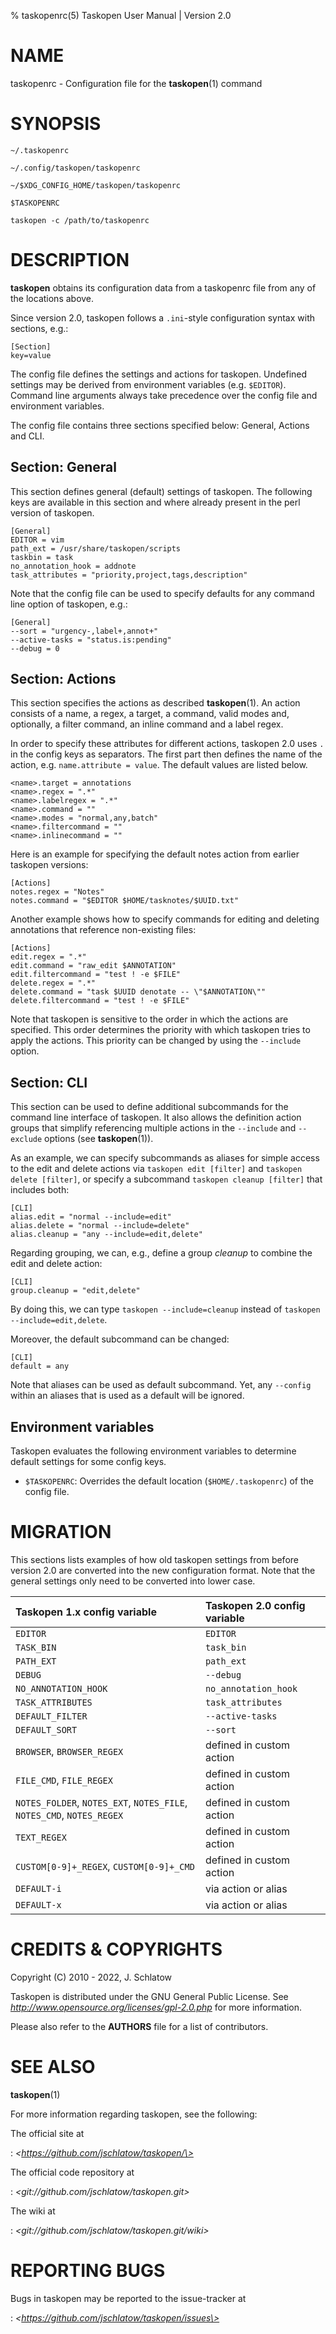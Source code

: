 % taskopenrc(5) Taskopen User Manual | Version 2.0

# NAME

taskopenrc - Configuration file for the **taskopen**(1) command

# SYNOPSIS

`~/.taskopenrc`

`~/.config/taskopen/taskopenrc`

`~/$XDG_CONFIG_HOME/taskopen/taskopenrc`

`$TASKOPENRC`

`taskopen -c /path/to/taskopenrc`

# DESCRIPTION

**taskopen** obtains its configuration data from a taskopenrc file from any of
the locations above.

Since version 2.0, taskopen follows a `.ini`-style configuration syntax with
sections, e.g.:

```
[Section]
key=value
```

The config file defines the settings and actions for taskopen. Undefined
settings may be derived from environment variables (e.g. `$EDITOR`). Command
line arguments always take precedence over the config file and environment
variables.

The config file contains three sections specified below: General, Actions and
CLI.


## Section: General

This section defines general (default) settings of taskopen. The following keys
are available in this section and where already present in the perl version of
taskopen.

```
[General]
EDITOR = vim
path_ext = /usr/share/taskopen/scripts
taskbin = task
no_annotation_hook = addnote
task_attributes = "priority,project,tags,description"
```

Note that the config file can be used to specify defaults for any command line
option of taskopen, e.g.:

```
[General]
--sort = "urgency-,label+,annot+"
--active-tasks = "status.is:pending"
--debug = 0
```

## Section: Actions

This section specifies the actions as described **taskopen**(1). An action
consists of a name, a regex, a target, a command, valid modes and, optionally,
a filter command, an inline command and a label regex.

In order to specify these attributes for different actions, taskopen 2.0 uses
`.` in the config keys as separators. The first part then defines the name of
the action, e.g. `name.attribute = value`. The default values are listed below.

```
<name>.target = annotations
<name>.regex = ".*"
<name>.labelregex = ".*"
<name>.command = ""
<name>.modes = "normal,any,batch"
<name>.filtercommand = ""
<name>.inlinecommand = ""
```

Here is an example for specifying the default notes action from earlier
taskopen versions:

```
[Actions]
notes.regex = "Notes"
notes.command = "$EDITOR $HOME/tasknotes/$UUID.txt"
```

Another example shows how to specify commands for editing and deleting
annotations that reference non-existing files:

```
[Actions]
edit.regex = ".*"
edit.command = "raw_edit $ANNOTATION"
edit.filtercommand = "test ! -e $FILE"
delete.regex = ".*"
delete.command = "task $UUID denotate -- \"$ANNOTATION\""
delete.filtercommand = "test ! -e $FILE"
```


Note that taskopen is sensitive to the order in which the actions are specified.
This order determines the priority with which taskopen tries to apply the actions.
This priority can be changed by using the `--include` option.


## Section: CLI

This section can be used to define additional subcommands for the command line
interface of taskopen. It also allows the definition action groups that
simplify referencing multiple actions in the `--include` and `--exclude`
options (see **taskopen**(1)).

As an example, we can specify subcommands as aliases for simple access to the
edit and delete actions via `taskopen edit [filter]` and `taskopen delete
[filter]`, or specify a subcommand `taskopen cleanup [filter]` that includes both:

```
[CLI]
alias.edit = "normal --include=edit"
alias.delete = "normal --include=delete"
alias.cleanup = "any --include=edit,delete"
```

Regarding grouping, we can, e.g., define a group _cleanup_ to combine the edit
and delete action:

```
[CLI]
group.cleanup = "edit,delete"
```

By doing this, we can type `taskopen --include=cleanup` instead of `taskopen
--include=edit,delete`.

Moreover, the default subcommand can be changed:

```
[CLI]
default = any
```

Note that aliases can be used as default subcommand.
Yet, any `--config` within an aliases that is used as a default will be ignored.

## Environment variables

Taskopen evaluates the following environment variables to determine default
settings for some config keys.

* `$TASKOPENRC`: Overrides the default location (`$HOME/.taskopenrc`) of the config file.

# MIGRATION

This sections lists examples of how old taskopen settings from before version
2.0 are converted into the new configuration format. Note that the general
settings only need to be converted into lower case.

| Taskopen 1.x config variable | Taskopen 2.0 config variable |
| :--------------------------- | :----------------------------|
| `EDITOR`                     | `EDITOR`                     |
| `TASK_BIN`                   | `task_bin`                   |
| `PATH_EXT`                   | `path_ext`                   |
| `DEBUG`                      | `--debug`                    |
| `NO_ANNOTATION_HOOK`         | `no_annotation_hook`         |
| `TASK_ATTRIBUTES`            | `task_attributes`            |
| `DEFAULT_FILTER`             | `--active-tasks`             |
| `DEFAULT_SORT`               | `--sort`                     |
| `BROWSER`, `BROWSER_REGEX`   | defined in custom action     |
| `FILE_CMD`, `FILE_REGEX`     | defined in custom action     |
| `NOTES_FOLDER`, `NOTES_EXT`, `NOTES_FILE`, `NOTES_CMD`, `NOTES_REGEX` | defined in custom action |
| `TEXT_REGEX`                 | defined in custom action     |
| `CUSTOM[0-9]+_REGEX`, `CUSTOM[0-9]+_CMD` | defined in custom action     |
| `DEFAULT-i`                  | via action or alias          |
| `DEFAULT-x`                  | via action or alias          |


# CREDITS & COPYRIGHTS

Copyright (C) 2010 - 2022, J. Schlatow

Taskopen is distributed under the GNU General Public License. See
*http://www.opensource.org/licenses/gpl-2.0.php* for more information.

Please also refer to the **AUTHORS** file for a list of contributors.

# SEE ALSO

**taskopen**(1)

For more information regarding taskopen, see the following:

The official site at

:   *\<https://github.com/jschlatow/taskopen/\>*

The official code repository at

:   *\<git://github.com/jschlatow/taskopen.git\>*

The wiki at

:   *\<git://github.com/jschlatow/taskopen.git/wiki\>*

# REPORTING BUGS

Bugs in taskopen may be reported to the issue-tracker at

:   *\<https://github.com/jschlatow/taskopen/issues\>*

